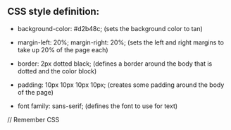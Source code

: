 ## CSS style definition:

- background-color: #d2b48c; (sets the background color to tan)

- margin-left: 20%; margin-right: 20%; (sets the left and right margins to take up 20% of the page each)

- border: 2px dotted black; (defines a border around the body that is dotted and the color block)

- padding: 10px 10px 10px 10px; (creates some padding around the body of the page)

- font family: sans-serif; (defines the font to use for text)

// Remember CSS <style> element should always be inside the <head> element.
